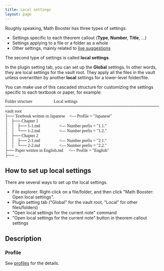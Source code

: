 ```yaml
---
title: Local settings
layout: page
---
```


Roughly speaking, Math Booster has three types of settings:
- Settings specific to each theorem callout (**Type**, **Number**, **Title**, ...)
- Settings applying to a file or a folder as a whole
- Other settings, mainly related to [live suggestions](suggest)

The second type of settings is called **local settings**. 

In the plugin setting tab, you can set up the **Global** settings. In other words, they are local settings for the vault root.
They apply all the files in the vault unless overwritten by another **local** settings for a lower-level folder/file.

You can make use of this cascaded structure for customizing the settings specific to each textbook or paper, for example:

<pre style="font-family: Consolas, Menlo, Monaco;">
Folder structure                    Local settings
───────────────────────────────────────────────────────────────
vault root
├── Textbook written in Japanese    <--- Profile = "Japanese"
│   ├── Chapter 1
│   │   ├── 1-1.md                  <--- Number prefix = "1.1."
│   │   └── 1-2.md                  <--- Number prefix = "1.2."
│   ├── Chapter 2
│   │   ├── 2-1.md                  <--- Number prefix = "2.1."
│   │   └── 2-2.md                  <--- Number prefix = "2.2."
├── Paper written in English.md     <--- Profile = "English"
├── ...
</pre>

## How to set up local settings

There are several ways to set up the local settings.

- File explorer: Right-click on a file/folder, and then click "Math Booster: Open local settings".
- Plugin setting tab ("Global" for the vault root, "Local" for other files/folders)
- "Open local settings for the current note" command
- "Open local settings for the current note" button in theorem callout settings

## Description

### Profile

See [profiles](profiles) for the details.
